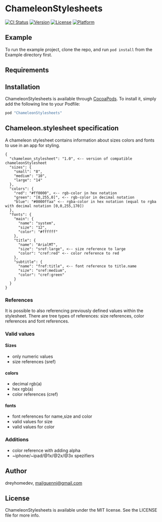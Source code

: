 # ChameleonStylesheets

[![CI Status](http://img.shields.io/travis/dreyhomedev/ChameleonStylesheets.svg?style=flat)](https://travis-ci.org/dreyhomedev/ChameleonStylesheets)
[![Version](https://img.shields.io/cocoapods/v/ChameleonStylesheets.svg?style=flat)](http://cocoapods.org/pods/ChameleonStylesheets)
[![License](https://img.shields.io/cocoapods/l/ChameleonStylesheets.svg?style=flat)](http://cocoapods.org/pods/ChameleonStylesheets)
[![Platform](https://img.shields.io/cocoapods/p/ChameleonStylesheets.svg?style=flat)](http://cocoapods.org/pods/ChameleonStylesheets)

## Example

To run the example project, clone the repo, and run `pod install` from the Example directory first.

## Requirements

## Installation

ChameleonStylesheets is available through [CocoaPods](http://cocoapods.org). To install
it, simply add the following line to your Podfile:

```ruby
pod "ChameleonStylesheets"
```

## Chameleon.stylesheet specification

A chameleon stylesheet contains information about sizes colors and fonts to use in an app for styling.


```
{
  "chameleon_stylesheet": "1.0", <-- version of compatible chameleonStylesheet
  "sizes": {
    "small": "8",
    "medium": "10",
    "large": "14"
  },
  "colors": {
    "red": "#ff0000", <-- rgb-color in hex notation
    "green": "[0,255,0]", <-- rgb-color in decimal notation
    "blue": "#0000ffaa" <-- rgba-color in hex notation (equal to rgba with decimal notation [0,0,255,170])
  },
  "fonts": {
    "main": {
      "name": "system",
      "size": "12",
      "color": "#ffffff"
    },
    "title": {
      "name": "ArialMT",
      "size": "sref:large", <-- size reference to large
      "color": "cref:red" <-- color reference to red
    },
    "subtitle": {
      "name": "fref:title", <-- font reference to title.name
      "size": "sref:medium",
      "color": "cref:green"
    }
  }
}
```

### References

It is possible to also referencing previously defined values within the stylesheet. There are tree types of references: size references, color references and font references.

### Valid values

#### Sizes

* only numeric values
* size references (sref)

#### colors

* decimal rgb(a)
* hex rgb(a)
* color references (cref)

#### fonts

* font references for name,size and color
* valid values for size
* valid values for color

### Additions

* color reference with adding alpha
* ~iphone/~ipad/@1x/@2x/@3x spezifiers

## Author

dreyhomedev, mailguenni@gmail.com

## License

ChameleonStylesheets is available under the MIT license. See the LICENSE file for more info.
